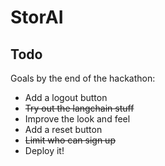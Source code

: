 # StorAI

## Todo

Goals by the end of the hackathon:

- Add a logout button
- ~~Try out the langchain stuff~~
- Improve the look and feel
- Add a reset button
- ~~Limit who can sign up~~
- Deploy it!
